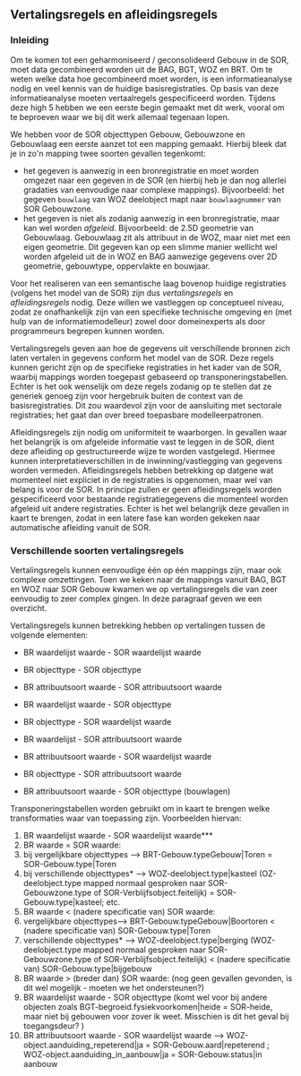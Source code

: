 ## Vertalingsregels en afleidingsregels

### Inleiding

Om te komen tot een geharmoniseerd / geconsolideerd Gebouw in de SOR, moet data gecombineerd worden uit de BAG, BGT, WOZ en BRT. Om te weten welke data hoe gecombineerd moet worden, is een informatieanalyse nodig en veel kennis van de huidige basisregistraties. Op basis van deze informatieanalyse moeten vertaalregels gespecificeerd worden. Tijdens deze high 5 hebben we een eerste begin gemaakt met dit werk, vooral om te beproeven waar we bij dit werk allemaal tegenaan lopen. 

We hebben voor de SOR objecttypen Gebouw, Gebouwzone en Gebouwlaag een eerste aanzet tot een mapping gemaakt. Hierbij bleek dat je in zo'n mapping twee soorten gevallen tegenkomt: 
- het gegeven is aanwezig in een bronregistratie en moet worden omgezet naar een gegeven in de SOR (en hierbij heb je dan nog allerlei gradaties van eenvoudige naar complexe mappings). Bijvoorbeeld: het gegeven `bouwlaag` van WOZ deelobject mapt naar `bouwlaagnummer` van SOR Gebouwzone.
- het gegeven is niet als zodanig aanwezig in een bronregistratie, maar kan wel worden _afgeleid_. Bijvoorbeeld: de 2.5D geometrie van Gebouwlaag. Gebouwlaag zit als attribuut in de WOZ, maar niet met een eigen geometrie. Dit gegeven kan op een slimme manier wellicht wel worden afgeleid uit de in WOZ en BAG aanwezige gegevens over 2D geometrie, gebouwtype, oppervlakte en bouwjaar.

Voor het realiseren van een semantische laag bovenop huidige registraties (volgens het model van de SOR) zijn dus _vertalingsregels_ en _afleidingsregels_  nodig. Deze willen we vastleggen op conceptueel niveau, zodat ze onafhankelijk zijn van een specifieke technische omgeving en (met hulp van de informatiemodelleur) zowel door domeinexperts als door programmeurs begrepen kunnen worden. 

Vertalingsregels geven aan hoe de gegevens uit verschillende bronnen zich laten vertalen in gegevens conform het model van de SOR. Deze regels kunnen gericht zijn op de specifieke registraties in het kader van de SOR, waarbij mappings worden toegepast gebaseerd op transponeringstabellen. Echter is het ook wenselijk om deze regels zodanig op te stellen dat ze generiek genoeg zijn voor hergebruik buiten de context van de basisregistraties. Dit zou waardevol zijn voor de aansluiting met sectorale registraties; het gaat dan over breed toepasbare modelleerpatronen.

Afleidingsregels zijn nodig om uniformiteit te waarborgen. In gevallen waar het belangrijk is om afgeleide informatie vast te leggen in de SOR, dient deze afleiding op gestructureerde wijze te worden vastgelegd. Hiermee kunnen interpretatieverschillen in de inwinning/vastlegging van gegevens worden vermeden. Afleidingsregels hebben betrekking op datgene wat momenteel niet expliciet in de registraties is opgenomen, maar wel van belang is voor de SOR. In principe zullen er geen afleidingsregels worden gespecificeerd voor bestaande registratiegegevens die momenteel worden afgeleid uit andere registraties. Echter is het wel belangrijk deze gevallen in kaart te brengen, zodat in een latere fase kan worden gekeken naar automatische afleiding vanuit de SOR.  

### Verschillende soorten vertalingsregels
Vertalingsregels kunnen eenvoudige één op één mappings zijn, maar ook complexe omzettingen. Toen we keken naar de mappings vanuit BAG, BGT en WOZ naar SOR Gebouw kwamen we op vertalingsregels die van zeer eenvoudig to zeer complex gingen. In deze paragraaf geven we een overzicht.  

Vertalingsregels kunnen betrekking hebben op vertalingen tussen de volgende elementen:

- BR waardelijst waarde - SOR waardelijst waarde
- BR objecttype - SOR objecttype
- BR attribuutsoort waarde - SOR attribuutsoort waarde

- BR waardelijst waarde - SOR objecttype
- BR objecttype - SOR waardelijst waarde

- BR waardelijst - SOR attribuutsoort waarde
- BR attribuutsoort waarde - SOR waardelijst waarde

- BR objecttype - SOR attribuutsoort waarde 
- BR attribuutsoort waarde - SOR objecttype (bouwlagen)


Transponeringstabellen worden gebruikt om in kaart te brengen welke transformaties waar van toepassing zijn. Voorbeelden hiervan:
1.	BR waardelijst waarde - SOR waardelijst waarde***
1.	BR waarde = SOR waarde:
1.	bij vergelijkbare objecttypes --> BRT-Gebouw.typeGebouw|Toren = SOR-Gebouw.type|Toren 
2.	bij verschillende objecttypes* --> WOZ-deelobject.type|kasteel (OZ-deelobject.type mapped normaal gesproken naar SOR-Gebouwzone.type of SOR-Verblijfsobject.feitelijk) = SOR-Gebouw.type|kasteel; etc.
2.	BR waarde < (nadere specificatie van) SOR waarde: 
1.	vergelijkbare objecttypes-->  BRT-Gebouw.typeGebouw|Boortoren < (nadere specificatie van) SOR-Gebouw.type|Toren 
2.	verschillende objecttypes* --> WOZ-deelobject.type|berging (WOZ-deelobject.type mapped normaal gesproken naar SOR-Gebouwzone.type of SOR-Verblijfsobject.feitelijk) < (nadere specificatie van) SOR-Gebouw.type|bijgebouw
3.	BR waarde > (breder dan) SOR waarde: (nog geen gevallen gevonden, is dit wel mogelijk - moeten we het ondersteunen?)
2.	BR waardelijst waarde - SOR objecttype (komt wel voor bij andere objecten zoals BGT-begroeid.fysiekvoorkomen|heide = SOR-heide, maar niet bij gebouwen voor zover ik weet. Misschien is dit het geval bij toegangsdeur? )
3.	BR attribuutsoort waarde - SOR waardelijst waarde --> WOZ-object.aanduiding_repeterend|ja = SOR-Gebouw.aard|repeterend ; WOZ-object.aanduiding_in_aanbouw|ja = SOR-Gebouw.status|in aanbouw

